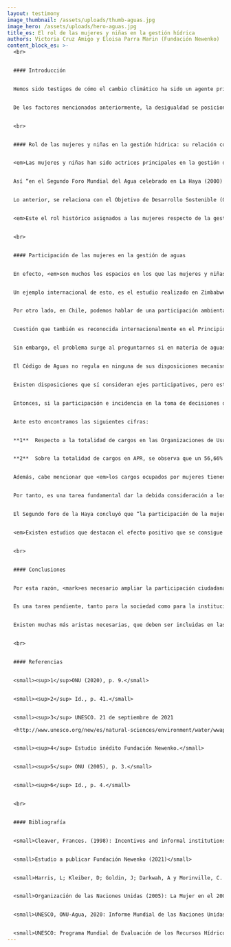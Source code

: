 ```yaml
---
layout: testimony
image_thumbnail: /assets/uploads/thumb-aguas.jpg
image_hero: /assets/uploads/hero-aguas.jpg
title_es: El rol de las mujeres y niñas en la gestión hídrica
authors: Victoria Cruz Amigo y Eloisa Parra Marin (Fundación Newenko)
content_block_es: >-
  <br>


  #### Introducción


  Hemos sido testigos de cómo el cambio climático ha sido un agente principal en las sequías a nivel mundial, pero éste no ha sido el único factor decisivo en la crisis hídrica, puesto que también inciden una acelerada urbanización, el creciente desarrollo económico y la desigualdad, entre otras causas.<sup>1</sup>


  De los factores mencionados anteriormente, la desigualdad se posiciona en un rol fundamental que evidencia las problemáticas del acceso al agua y saneamiento, y que afecta especialmente a las comunidades rurales, a sectores socioeconómicos vulnerables e incrementa las brechas de género. <em>La problemática en torno a la disponibilidad de los recursos hídricos se acentúa en mujeres y niñas en situación de pobreza, que se ven expuestas a las desigualdades de acceso, saneamiento e higiene<sup>2</sup>.<em> En consecuencia “las normas, costumbres y prácticas de género no permiten a las mujeres participar, contribuir ni beneficiarse de la gestión de los recursos hídricos”<sup>3</sup>.


  <br>


  #### Rol de las mujeres y niñas en la gestión hídrica: su relación con los DESCA


  <em>Las mujeres y niñas han sido actrices principales en la gestión del agua dentro de sus hogares y comunidades, ejerciendo y soportando la carga de las tareas domésticas y de cuidado que se vinculan con el agua, posicionándolas en una situación de vulnerabilidad desde una perspectiva de género.</em>


  Así “en el Segundo Foro Mundial del Agua celebrado en La Haya (2000) se reconoció que las mujeres, además de ser los usuarios principales del “agua doméstica”, utilizaban el agua en su papel fundamental de producción de alimentos”.


  Lo anterior, se relaciona con el Objetivo de Desarrollo Sostenible (ODS) propuesto por la Organización de Naciones Unidas, correspondientes al número 3 “salud y bienestar” y a la desigualdad hídrica, puesto que el PNUD indicó que, “más de 1,6 mil millones de personas viven en ambientes frágiles donde las crisis prolongadas, combinadas con servicios sanitarios precarios, presentan un desafío significativo para la salud global”. Esto implica que las mujeres y niñas que se desarrollan en este entorno, además tienen la carga de gestionar el agua. 


  <em>Este el rol histórico asignados a las mujeres respecto de la gestión hídrica en sus hogares, implica una afectación y menoscabo a los DESCA, toda vez que constituye un impedimento para que las mujeres puedan desarrollarse de forma plena y ejercer sus derechos, tales como el acceso a la educación, a la salud, a la seguridad social y al alimento; y, principalmente, a la participación en las organizaciones relacionadas con la gestión hídrica.</em>


  <br>


  #### Participación de las mujeres en la gestión de aguas


  En efecto, <em>son muchos los espacios en los que las mujeres y niñas cumplen con el rol de gestión de las aguas, pero se debe tener cuidado al analizar estos hechos, pues, si bien existe una gestión, esta se enmarca fuera de una participación e incidencia en la toma de decisiones en torno a las aguas.</em>


  Un ejemplo internacional de esto, es el estudio realizado en Zimbabwe donde se reconocía en la comunidad que las mujeres debían tener un rol más importante en la ordenación de los recursos hídricos, integrando así los comités que se encargaban de los pozos, pero a pesar de esto, aquellas mujeres que eran pobres, son las que menos probabilidades tenían de ser elegidas en los cargos de los comités de pozos o de desarrollo de sus propias aldeas. Siendo las mujeres las que menos probabilidades tienen de participar en las decisiones colectivas con incidencia en la gestión hídrica (Cleaver, F., 1998, p. 5).


  Por otro lado, en Chile, podemos hablar de una participación ambiental ciudadana, que según el Ministerio del Medio Ambiente es “el involucramiento activo de la ciudadanía en los procesos de toma de decisiones públicas que tienen repercusión en sus vidas, son las formas específicas en que las personas, las organizaciones sociales y movimientos pueden ser parte e incidir en los procesos de gestión pública vinculados al medio ambiente”. 


  Cuestión que también es reconocida internacionalmente en el Principio 10 de la Declaración de Río de Janeiro, reconociendo la triple dimensionalidad del derecho de participación: 1. Participación ciudadana, 2. Acceso a la información y 3. Acceso a la justicia. 


  Sin embargo, el problema surge al preguntarnos si en materia de aguas es posible hablar de una participación ambiental ciudadana en los mismos términos, pero en el sistema actual de derecho de aguas, la participación no es el foco principal de la normativa de nuestro país. Por tanto, no existe contenido expreso de la participación ambiental en relación a las aguas. 


  El Código de Aguas no regula en ninguna de sus disposiciones mecanismos de participación ciudadana para la gestión de recursos hídricos de manera directa, no existen en este sentido consultas o audiencias públicas, representación en consejos y comités, etc. 


  Existen disposiciones que sí consideran ejes participativos, pero estos espacios participativos se limitan a quiénes son dueños de un Derecho de Aprovechamiento de Aguas (DAA) o a quiénes les interesa constituir un DAA. 


  Entonces, si la participación e incidencia en la toma de decisiones de la gestión hídrica se encuentra limitada a quienes son titulares de DAA, o son parte de las directivas de las APR y OUAS, <em>la pregunta se encamina a cuál es el porcentaje de mujeres representantes en estos espacios.</em>


  Ante esto encontramos las siguientes cifras: 


  **1**  Respecto a la totalidad de cargos en las Organizaciones de Usuarios de Aguas en Chile, un 84,95% de sus cargos corresponden a integrantes varones, <em>sólo un 12,41% de sus miembros son mujeres</em> y el resto 2,64% corresponde a entidades jurídicas. 


  **2**  Sobre la totalidad de cargos en APR, se observa que un 56,66% de sus miembros son hombres y <em>el 43,34% son mujeres</em>.<sup>4</sup>


  Además, cabe mencionar que <em>los cargos ocupados por mujeres tienen un principal desarrollo en labores de secretariado o gestión administrativa</em>, entre otros.


  Por tanto, es una tarea fundamental dar la debida consideración a los datos de las posiciones, pues queda demostrado que <em>la falta de validación estadística de la importancia del género como categoría clave de diferencia para el acceso al agua y la experiencia es un resultado importante”</em>. (Harris et al., 2017, p. 572).


  El Segundo foro de la Haya concluyó que “la participación de la mujer mejoraría el sistema de gestión. Como las mujeres soportan la parte principal de la carga de la mala gestión, se las podría potenciar con una participación mayor y más eficaz”<sup>5</sup>, y esta es justamente una problemática evidenciada en el ODS número 5, correspondiente a la "igualdad de género". Así, una de las metas de este objetivo consiste en “Asegurar la participación plena y efectiva de las mujeres y la igualdad de oportunidades de liderazgo a todos los niveles decisorios en la vida política, económica y pública” (PNUD). 


  <em>Existen estudios que destacan el efecto positivo que se consigue en los proyectos cuando se adoptan planteamientos basados en la participación y que tengan en cuenta las cuestiones de género. </em>Es más probable que las instalaciones sean técnicamente apropiadas, estén convenientemente situadas y se utilicen y mantengan de forma adecuada cuando se consulta tanto a las mujeres como a los hombres<sup>6</sup>.


  <br>


  #### Conclusiones 


  Por esta razón, <mark>es necesario ampliar la participación ciudadana en temas hídricos a todas las personas, pero particularmente a las mujeres, por ser quienes históricamente han tenido la carga de gestionar el agua en sus hogares, al margen del sistema de derecho de aguas de nuestro país.</mark>


  Es una tarea pendiente, tanto para la sociedad como para la institucionalidad, actualizar la normativa existente, otorgando, en primer lugar, un reconocimiento a la participación ciudadana en relación a las aguas, no alejada, de la participación ambiental, sino más bien, de forma armónica. En segundo lugar, debe acompañarse de una especial consideración a la participación de las mujeres, e inclusive, de las niñas e infancias, tomando en cuenta el rol que desempeñan día a día, en todos los espacios de la gestión hídrica. Finalmente, entregar una protección a esta participación, de manera vinculante e informada, que sea capaz de asegurar una incidencia en materia hídrica. 


  Existen muchas más aristas necesarias, que deben ser incluidas en las materias de participación y gestión del agua, en relación a la perspectiva de género, pero las discusiones que se cuestionan estos temas constituyen un primer avance hacia una gestión hídrica participativa, vinculante y equitativa. 


  <br>


  #### Referencias


  <small><sup>1</sup>ONU (2020), p. 9.</small>


  <small><sup>2</sup> Id., p. 41.</small>


  <small><sup>3</sup> UNESCO. 21 de septiembre de 2021

  <http://www.unesco.org/new/es/natural-sciences/environment/water/wwap/water-and-gender/>.</small>


  <small><sup>4</sup> Estudio inédito Fundación Newenko.</small>


  <small><sup>5</sup> ONU (2005), p. 3.</small>


  <small><sup>6</sup> Id., p. 4.</small>


  <br>


  #### Bibliografía


  <small>Cleaver, Frances. (1998): Incentives and informal institutions: gender and the management of water \[Incentivos e instituciones informales: género y gestión del agua]. Agriculture and Human Values, vol. 15, No. 4, pp. 347-360.</small>


  <small>Estudio a publicar Fundación Newenko (2021)</small>


  <small>Harris, L; Kleiber, D; Goldin, J; Darkwah, A y Morinville, C. (2017) Intersections of gender and water: comparative approaches to everyday gendered negotiations of water access in underserved areas of Accra, Ghana and Cape Town, South Africa \[Perspectiva de género y agua: enfoques comparativos de las negociaciones cotidianas de género sobre el acceso al agua en áreas desatendidas de Accra, Ghana y Ciudad del Cabo, Sudáfrica]. Journal of Gender Studies, VOL. 26, NO. 5, pp. 561–582.</small>


  <small>Organización de las Naciones Unidas (2005): La Mujer en el 2000 y después. La mujer, la nacionalidad y la ciudadanía. División para el Adelanto de la Mujer, Departamento de Asuntos Económicos y Sociales.</small>


  <small>UNESCO, ONU-Agua, 2020: Informe Mundial de las Naciones Unidas sobre el Desarrollo de los Recursos Hídricos 2020: Agua y Cambio Climático, París, UNESCO.</small>


  <small>UNESCO: Programa Mundial de Evaluación de los Recursos Hídricos o WWAP. Disponible en: http://www.unesco.org/new/es/natural-sciences/environment/water/wwap/water-and-gender/.</small>
---
```

